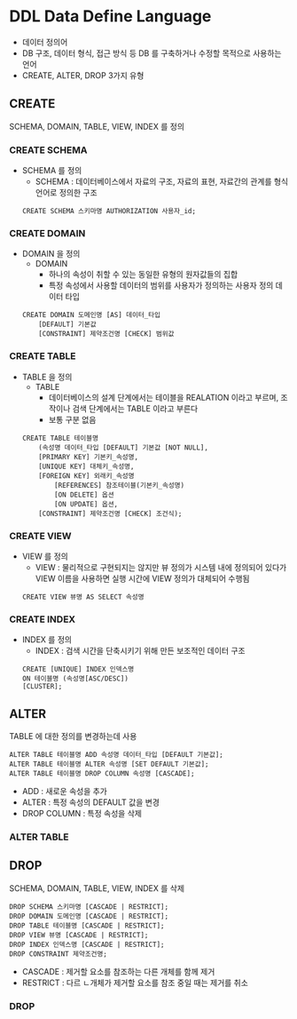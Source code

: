 # DDL Data Define Language
- 데이터 정의어
- DB 구조, 데이터 형식, 접근 방식 등 DB 를 구축하거나 수정할 목적으로 사용하는 언어
- CREATE, ALTER, DROP 3가지 유형

## CREATE
SCHEMA, DOMAIN, TABLE, VIEW, INDEX 를 정의

### CREATE SCHEMA
- SCHEMA 를 정의
    - SCHEMA : 데이터베이스에서 자료의 구조, 자료의 표현, 자료간의 관계를 형식 언어로 정의한 구조
    ```
    CREATE SCHEMA 스키마명 AUTHORIZATION 사용자_id;
    ```

### CREATE DOMAIN
- DOMAIN 을 정의
    - DOMAIN
        - 하나의 속성이 취할 수 있는 동일한 유형의 원자값들의 집합
        - 특정 속성에서 사용할 데이터의 범위를 사용자가 정의하는 사용자 정의 데이터 타입
    ```
    CREATE DOMAIN 도메인명 [AS] 데이터_타입
        [DEFAULT] 기본값
        [CONSTRAINT] 제약조건명 [CHECK] 범위값
    ```

### CREATE TABLE
- TABLE 을 정의
    - TABLE
        - 데이터베이스의 설계 단계에서는 테이블을 REALATION 이라고 부르며, 조작이나 검색 단계에서는 TABLE 이라고 부른다
        - 보통 구분 없음
    ```
    CREATE TABLE 테이블명
        (속성명 데이터_타입 [DEFAULT] 기본값 [NOT NULL],
        [PRIMARY KEY] 기본키_속성명,
        [UNIQUE KEY] 대체키_속성명,
        [FOREIGN KEY] 외래키_속성명
            [REFERENCES] 참조테이블(기본키_속성명)
            [ON DELETE] 옵션
            [ON UPDATE] 옵션,
        [CONSTRAINT] 제약조건명 [CHECK] 조건식);
    ```

### CREATE VIEW
- VIEW 를 정의
    - VIEW : 물리적으로 구현되지는 않지만 뷰 정의가 시스템 내에 정의되어 있다가 VIEW 이름을 사용하면 실행 시간에 VIEW 정의가 대체되어 수행됨
    ```
    CREATE VIEW 뷰명 AS SELECT 속성명
    ```

### CREATE INDEX
- INDEX 를 정의
    - INDEX : 검색 시간을 단축시키기 위해 만든 보조적인 데이터 구조
    ```
    CREATE [UNIQUE] INDEX 인덱스명 
    ON 테이블명 (속성명[ASC/DESC]) 
    [CLUSTER];
    ```

## ALTER
TABLE 에 대한 정의를 변경하는데 사용
```
ALTER TABLE 테이블명 ADD 속성명 데이터_타입 [DEFAULT 기본값];
ALTER TABLE 테이블명 ALTER 속성명 [SET DEFAULT 기본값];
ALTER TABLE 테이블명 DROP COLUMN 속성명 [CASCADE];
```
- ADD : 새로운 속성을 추가
- ALTER : 특정 속성의 DEFAULT 값을 변경
- DROP COLUMN : 특정 속성을 삭제

### ALTER TABLE

## DROP
SCHEMA, DOMAIN, TABLE, VIEW, INDEX 를 삭제
```
DROP SCHEMA 스키마명 [CASCADE | RESTRICT];
DROP DOMAIN 도메인명 [CASCADE | RESTRICT];
DROP TABLE 테이블명 [CASCADE | RESTRICT];
DROP VIEW 뷰명 [CASCADE | RESTRICT];
DROP INDEX 인덱스명 [CASCADE | RESTRICT];
DROP CONSTRAINT 제약조건명;
```
- CASCADE : 제거할 요소를 참조하는 다른 개체를 함께 제거
- RESTRICT : 다르 ㄴ개체가 제거할 요소를 참조 중일 때는 제거를 취소

### DROP